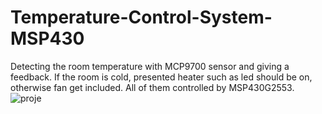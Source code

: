 # Temperature-Control-System-MSP430
Detecting the room temperature with MCP9700 sensor and giving a feedback. If the room is cold, presented heater such as led should be on, otherwise fan get included.  All of them controlled by MSP430G2553.
![proje](https://github.com/janelyd/Temperature-Control-System-MSP430/assets/138376707/079d5445-0e53-403b-a613-681cb62d25a6)
